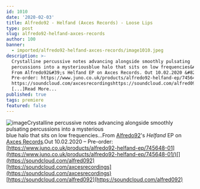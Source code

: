 ```yaml
---
id: 1010
date: '2020-02-03'
title: Alfredo92 - Helfand (Axces Records) - Loose Lips
type: post
slug: alfredo92-helfand-axces-records
author: 100
banner:
  - imported/alfredo92-helfand-axces-records/image1010.jpeg
description: >-
  Crystalline percussive notes advancing alongside smoothly pulsating
  percussions into a mysteriousblue halo that sits on low frequencies&#8230;
  From Alfredo92&#39;s Helfand EP on Axces Records. Out 10.02.2020 &#8211;
  Pre-order: https://www.juno.co.uk/products/alfredo92-helfand-ep/745648-01
  https://soundcloud.com/axcesrecordingshttps://soundcloud.com/alfred092
  [...]Read More...
published: true
tags: premiere
featured: false
---
```

![image](../imported/alfredo92-helfand-axces-records/image1010.jpeg)Crystalline percussive notes advancing alongside smoothly pulsating percussions into a mysterious  
blue halo that sits on low frequencies…From [Alfredo92](https://www.residentadvisor.net/dj/alfredo92)'s _Helfand_ EP on [Axces Records](https://www.residentadvisor.net/record-label.aspx?id=17052).Out 10.02.2020 – Pre-order: [](https://www.juno.co.uk/products/alfredo92-helfand-ep/745648-01/)[https://www.juno.co.uk/products/alfredo92-helfand-ep/745648-01](https://www.juno.co.uk/products/alfredo92-helfand-ep/745648-01/)[](https://soundcloud.com/alfred092)[https://soundcloud.com/axcesrecordings](https://soundcloud.com/axcesrecordings)  
[https://soundcloud.com/alfred092](https://soundcloud.com/alfred092)